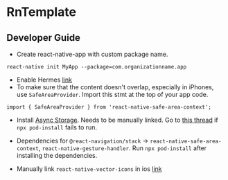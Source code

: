 # RnTemplate

## Developer Guide

-   Create react-native-app with custom package name.
```
react-native init MyApp --package=com.organizationname.app
```
-   Enable Hermes [link](https://reactnative.dev/docs/hermes)
-   To make sure that the content doesn't overlap, especially in iPhones, use `SafeAreaProvider`. Import this stmt at the top of your app code.

```
import { SafeAreaProvider } from 'react-native-safe-area-context';

```

-   Install [Async Storage](https://react-native-async-storage.github.io/async-storage/). Needs to be manually linked. Go to [this thread](https://stackoverflow.com/questions/61479644/invalid-podfile-file-unable-to-locate-the-executable-node) if `npx pod-install` fails to run.

-   Dependencies for `@react-navigation/stack` -> `react-native-safe-area-context`, `react-native-gesture-handler`. Run `npx pod-install` after installing the dependencies.

- Manually link `react-native-vector-icons` in ios [link](https://medium.com/@vimniky/how-to-use-vector-icons-in-your-react-native-project-8212ac6a8f06)
